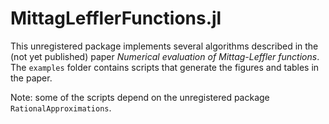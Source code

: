 # MittagLefflerFunctions.jl

This unregistered package implements several algorithms described in the (not yet published) paper *Numerical evaluation of Mittag-Leffler functions*. The `examples` folder contains scripts that generate the figures and tables in the paper.

Note: some of the scripts depend on the unregistered package `RationalApproximations`.
